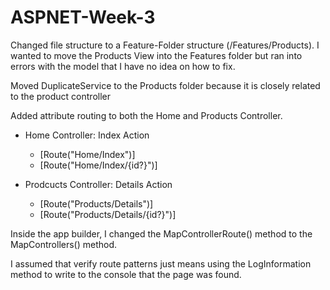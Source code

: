# ASPNET-Week-3

Changed file structure to a Feature-Folder structure (/Features/Products). I wanted to move the Products View into the Features folder but ran into errors with the model that I have no idea on how to fix.

Moved DuplicateService to the Products folder because it is closely related to the product controller

Added attribute routing to both the Home and Products Controller. 
* Home Controller: Index Action
  * [Route("Home/Index")]
  * [Route("Home/Index/{id?}")]

* Prodcucts Controller: Details Action
  * [Route("Products/Details")]
  * [Route("Products/Details/{id?}")]

Inside the app builder, I changed the MapControllerRoute() method to the MapControllers() method.

I assumed that verify route patterns just means using the LogInformation method to write to the console that the page was found.



